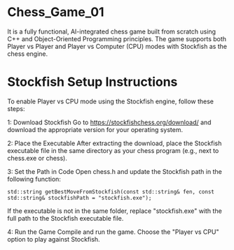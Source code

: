 # Chess_Game_01
It is a fully functional, AI-integrated chess game built from scratch using C++ and Object-Oriented Programming principles. The game supports both Player vs Player and Player vs Computer (CPU) modes with Stockfish as the chess engine.

# Stockfish Setup Instructions
To enable Player vs CPU mode using the Stockfish engine, follow these steps:

1: Download Stockfish
Go to https://stockfishchess.org/download/ and download the appropriate version for your operating system.

2: Place the Executable
After extracting the download, place the Stockfish executable file in the same directory as your chess program (e.g., next to chess.exe or chess).

3: Set the Path in Code
Open chess.h and update the Stockfish path in the following function:
```
std::string getBestMoveFromStockfish(const std::string& fen, const std::string& stockfishPath = "stockfish.exe");
```
If the executable is not in the same folder, replace "stockfish.exe" with the full path to the Stockfish executable file.

4: Run the Game
Compile and run the game. Choose the "Player vs CPU" option to play against Stockfish.
